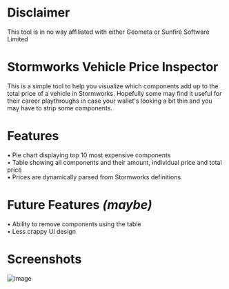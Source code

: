# Disclaimer
This tool is in no way affiliated with either Geometa or Sunfire Software Limited

# Stormworks Vehicle Price Inspector
This is a simple tool to help you visualize which components add up to the total price of a vehicle in Stormworks. Hopefully some may find it useful for their career playthroughs in case your wallet's looking a bit thin and you may have to strip some components.

# Features
• Pie chart displaying top 10 most expensive components  
• Table showing all components and their amount, individual price and total price  
• Prices are dynamically parsed from Stormworks definitions  

# Future Features *(maybe)*
• Ability to remove components using the table  
• Less crappy UI design  

# Screenshots
![image](https://user-images.githubusercontent.com/7038067/182358745-1ee4911c-59e5-4304-acde-c4e6b85df0c9.png)
